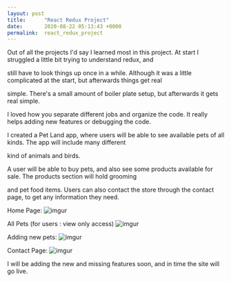 ```yaml
---
layout: post
title:      "React Redux Project"
date:       2020-08-22 05:13:43 +0000
permalink:  react_redux_project
---
```



Out of all the projects I'd say I learned most in this project. At start I struggled a little bit trying to understand redux, and

still have to look things up once in a while. Although it was a little complicated at the start, but afterwards things get real 

simple. There's a small amount of boiler plate setup, but afterwards it gets real simple.

I loved how you separate different jobs and organize the code. It really helps adding new features or debugging the code.

I created a Pet Land app, where users will be able to see available pets of all kinds. The app will include many different 

kind of animals and birds. 

A user will be able to buy pets, and also see some products available for sale. The products section will hold grooming 

and pet food items. Users can also contact the store through the contact page, to get any information they need.

Home Page:
![imgur](https://i.imgur.com/9YEzUr4.png)

All Pets (for users : view only access)
![imgur](https://i.imgur.com/Qd5EV9B.png)

Adding new pets:
![imgur](https://i.imgur.com/ola4rDn.png)

Contact Page:
![imgur](https://i.imgur.com/9O7qo4J.png)

I will be adding the new and missing features soon, and in time the site will go live.






